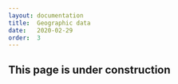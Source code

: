 ```yaml
---
layout: documentation
title:  Geographic data
date:   2020-02-29
order:  3
---
```


## This page is under construction



